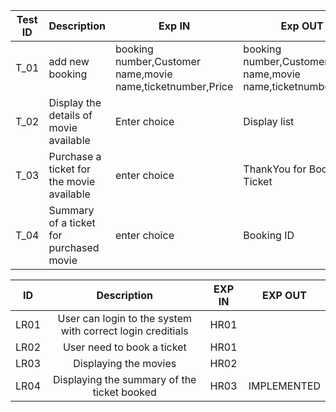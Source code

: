 
| **Test ID** |  **Description**                                              | **Exp IN** | **Exp OUT** |
|-------------|-----|--------------------------------------------------------------|------------|
|  T_01|add new booking|booking number,Customer name,movie name,ticketnumber,Price| booking number,Customer name,movie name,ticketnumber,Price| 
|  T_02|Display the  details of movie available|  Enter choice | Display list | Display list  |
|  T_03| Purchase a ticket for the movie available | enter choice | ThankYou for Booking Ticket | ThankYou for Booking Ticket |
|  T_04|  Summary of a ticket for purchased movie| enter choice | Booking ID | Booking ID,Customer name,Show Name,Hallno,Price |


| ID     |    	Description |EXP IN	                                                                          | EXP OUT | 
| :---:  |          :---:          | :---: | :---: |
| LR01   | 	User can login to the system with correct login creditials                    |	HR01 |	   |
| LR02   |	User need to book a ticket                                           |	HR01 |	   |                      
| LR03  | 	Displaying the movies                                                    	   |  HR02 |	   |
| LR04 |	Displaying the summary of the ticket booked|	HR03|	IMPLEMENTED|
